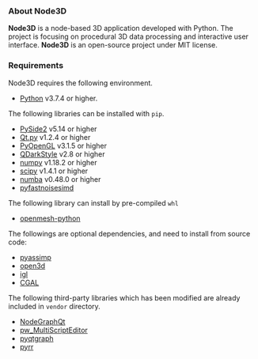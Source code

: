 ### About Node3D ###

**Node3D** is a node-based 3D application developed with Python. The project is focusing on procedural 3D data processing and interactive user interface.
**Node3D** is an open-source project under MIT license.

### Requirements ###

Node3D requires the following environment.

* [Python](https://www.python.org/) v3.7.4 or higher.

The following libraries can be installed with `pip`.
* [PySide2](https://pypi.org/project/PySide2/) v5.14 or higher
* [Qt.py](https://pypi.org/project/Qt.py/) v1.2.4 or higher
* [PyOpenGL](https://pypi.org/project/PyOpenGL/) v3.1.5 or higher
* [QDarkStyle](https://pypi.org/project/QDarkStyle/) v2.8 or higher
* [numpy](https://pypi.org/project/numpy/) v1.18.2 or higher
* [scipy](https://pypi.org/project/scipy/) v1.4.1 or higher
* [numba](http://numba.pydata.org/) v0.48.0 or higher
* [pyfastnoisesimd](https://github.com/robbmcleod/pyfastnoisesimd)

The following library can install by pre-compiled `whl`
* [openmesh-python](https://www.graphics.rwth-aachen.de:9000/OpenMesh/openmesh-python)

The followings are optional dependencies, and need to install from source code:
* [pyassimp](https://github.com/assimp/assimp/blob/master/port/PyAssimp/README.md)
* [open3d](https://github.com/intel-isl/Open3D)
* [igl](https://github.com/libigl/libigl-python-bindings)
* [CGAL](https://github.com/CGAL/cgal-swig-bindings)

The following third-party libraries which has been modified are already included in `vendor` directory.
* [NodeGraphQt](https://github.com/jchanvfx/NodeGraphQt)
* [pw_MultiScriptEditor](https://github.com/paulwinex/pw_MultiScriptEditor)
* [pyqtgraph](https://github.com/pyqtgraph/pyqtgraph)
* [pyrr](https://github.com/adamlwgriffiths/Pyrr)
